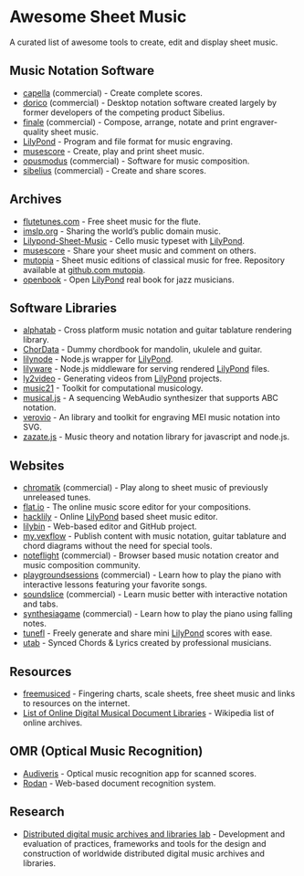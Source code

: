 # Awesome Sheet Music

A curated list of awesome tools to create, edit and display sheet music.


## Music Notation Software

- [capella] \(commercial\) - Create complete scores.
- [dorico] \(commercial\) - Desktop notation software created largely by former
  developers of the competing product Sibelius.
- [finale] \(commercial\) - Compose, arrange, notate and print
  engraver-quality sheet music.
- [LilyPond] - Program and file format for music engraving.
- [musescore] - Create, play and print sheet music.
- [opusmodus] \(commercial\) - Software for music composition.
- [sibelius] \(commercial\) - Create and share scores.

[capella]: http://capella.de
[finale]: http://finalemusic.com
[LilyPond]: http://lilypond.org
[musescore]: http://musescore.org
[opusmodus]: http://opusmodus.com
[sibelius]: http://sibelius.com
[dorico]: https://www.steinberg.net/en/products/dorico/start.html


## Archives

- [flutetunes.com] - Free sheet music for the flute.
- [imslp.org] - Sharing the world’s public domain music.
- [Lilypond-Sheet-Music] - Cello music typeset with [LilyPond].
- [musescore] - Share your sheet music and comment on others.
- [mutopia] - Sheet music editions of classical music for free.
   Repository available at [github.com mutopia].
- [openbook] - Open [LilyPond] real book for jazz musicians.

[flutetunes.com]: http://flutetunes.com
[imslp.org]: http://imslp.org
[Lilypond-Sheet-Music]: https://github.com/cellist/Lilypond-Sheet-Music
[musescore]: http://musescore.com
[mutopia]: http://www.mutopiaproject.org
[github.com mutopia]: https://github.com/chrissawer/The-Mutopia-Project
[openbook]: https://github.com/veltzer/openbook


## Software Libraries

- [alphatab] - Cross platform music notation and
  guitar tablature rendering library.
- [ChorData] - Dummy chordbook for mandolin, ukulele and guitar.
- [lilynode] - Node.js wrapper for [LilyPond].
- [lilyware] - Node.js middleware for serving rendered [LilyPond] files.
- [ly2video] - Generating videos from [LilyPond] projects.
- [music21] - Toolkit for computational musicology.
- [musical.js] - A sequencing WebAudio synthesizer
  that supports ABC notation.
- [verovio] - An library and toolkit for
  engraving MEI music notation into SVG.
- [zazate.js] - Music theory and notation library
  for javascript and node.js.

[alphatab]: http://alphatab.net
[ChorData]: https://github.com/starenka/chordata
[lilynode]: https://github.com/adius/lilynode
[lilyware]: https://github.com/adius/lilyware
[ly2video]: https://github.com/aspiers/ly2video
[music21]: https://github.com/cuthbertLab/music21
[musical.js]: https://github.com/PencilCode/musical.js
[verovio]: https://github.com/rism-ch/verovio
[zazate.js]: https://github.com/btwael/zazate.js


## Websites

- [chromatik] \(commercial\) - Play along to sheet music
  of previously unreleased tunes.
- [flat.io] - The online music score editor for your compositions.
- [hacklily] - Online [LilyPond] based sheet music editor.
- [lilybin] - Web-based editor and GitHub project.
- [my.vexflow] - Publish content with music notation, guitar tablature
  and chord diagrams without the need for special tools.
- [noteflight] \(commercial\) - Browser based music notation creator and
  music composition community.
- [playgroundsessions] \(commercial\) - Learn how to play the piano with
  interactive lessons featuring your favorite songs.
- [soundslice] \(commercial\) - Learn music better with interactive
  notation and tabs.
- [synthesiagame] \(commercial\) - Learn how to play the piano
  using falling notes.
- [tunefl] - Freely generate and share mini [LilyPond] scores with ease.
- [utab] - Synced Chords & Lyrics created by professional musicians.

[chromatik]: https://chromatik.com
[flat.io]: https://flat.io
[hacklily]: https://www.hacklily.org
[lilybin]: http://lilybin.com
[my.vexflow]: http://my.vexflow.com
[noteflight]: http://noteflight.com
[playgroundsessions]: https://playgroundsessions.com
[soundslice]: http://soundslice.com
[synthesiagame]: http://synthesiagame.com
[tunefl]: https://github.com/tiredpixel/tunefl
[utab]: https://utab.com


## Resources

- [freemusiced] - Fingering charts, scale sheets,
  free sheet music and links to resources on the internet.
- [List of Online Digital Musical Document Libraries][online libs] -
  Wikipedia list of online archives.

[freemusiced]: http://freemusiced.org/free-sheet-music-links.html
[online libs]: https://en.wikipedia.org/wiki/List_of_Online_Digital_Musical_Document_Libraries


## OMR (Optical Music Recognition)

- [Audiveris] - Optical music recognition app for scanned scores.
- [Rodan] - Web-based document recognition system.

[Audiveris]: https://github.com/Audiveris/audiveris
[Rodan]: https://github.com/DDMAL/Rodan


## Research

- [Distributed digital music archives and libraries lab][ddmal] -
  Development and evaluation of practices, frameworks and tools
  for the design and construction of worldwide distributed
  digital music archives and libraries.

[ddmal]: http://ddmal.music.mcgill.ca
